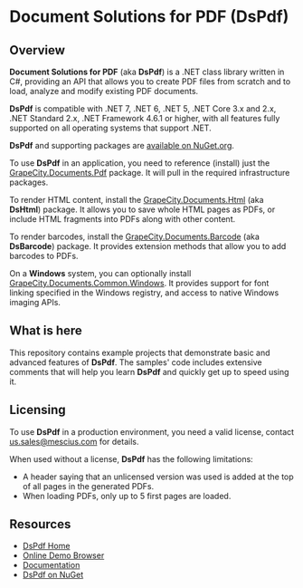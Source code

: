 # Document Solutions for PDF (DsPdf)

## Overview

**Document Solutions for PDF** (aka **DsPdf**) is a .NET class library written in C#, providing an API
that allows you to create PDF files from scratch and to load, analyze and modify existing PDF documents.

**DsPdf** is compatible with .NET 7, .NET 6, .NET 5, .NET Core 3.x and 2.x, .NET Standard 2.x, .NET Framework 4.6.1 or higher,
with all features fully supported on all operating systems that support .NET.

**DsPdf** and supporting packages are [available on NuGet.org](https://www.nuget.org/packages?q=grapecity.documents).

To use **DsPdf**  in an application, you need to reference (install) just the [GrapeCity.Documents.Pdf](https://www.nuget.org/packages/GrapeCity.Documents.Pdf/) package.
It will pull in the required infrastructure packages.

To render HTML content, install the [GrapeCity.Documents.Html](https://www.nuget.org/packages/GrapeCity.Documents.Html/)
(aka **DsHtml**) package. It allows you to save whole HTML pages as PDFs, or include HTML fragments into PDFs along with other content.

To render barcodes, install the [GrapeCity.Documents.Barcode](https://www.nuget.org/packages/GrapeCity.Documents.Barcode/)
(aka **DsBarcode**) package. It provides extension methods that allow you to add barcodes to PDFs.

On a **Windows** system, you can optionally install [GrapeCity.Documents.Common.Windows](https://www.nuget.org/packages/GrapeCity.Documents.Common.Windows/).
It provides support for font linking specified in the Windows registry, and access to native Windows imaging APIs.

## What is here

This repository contains example projects that demonstrate basic and advanced features of **DsPdf**.
The samples' code includes extensive comments that will help you learn **DsPdf** and quickly get up to speed using it.

## Licensing

To use **DsPdf** in a production environment, you need a valid license, contact us.sales@mescius.com for details.

When used without a license, **DsPdf** has the following limitations:

- A header saying that an unlicensed version was used is added at the top of all pages in the generated PDFs.
- When loading PDFs, only up to 5 first pages are loaded.

## Resources

- [DsPdf Home](https://developer.mescius.com/document-solutions/dot-net-pdf-api)
- [Online Demo Browser](https://developer.mescius.com/document-solutions/dot-net-pdf-api/demos/)
- [Documentation](https://developer.mescius.com/document-solutions/dot-net-pdf-api/docs/online/overview.html)
- [DsPdf on NuGet](https://www.nuget.org/packages/GrapeCity.Documents.Pdf/)

